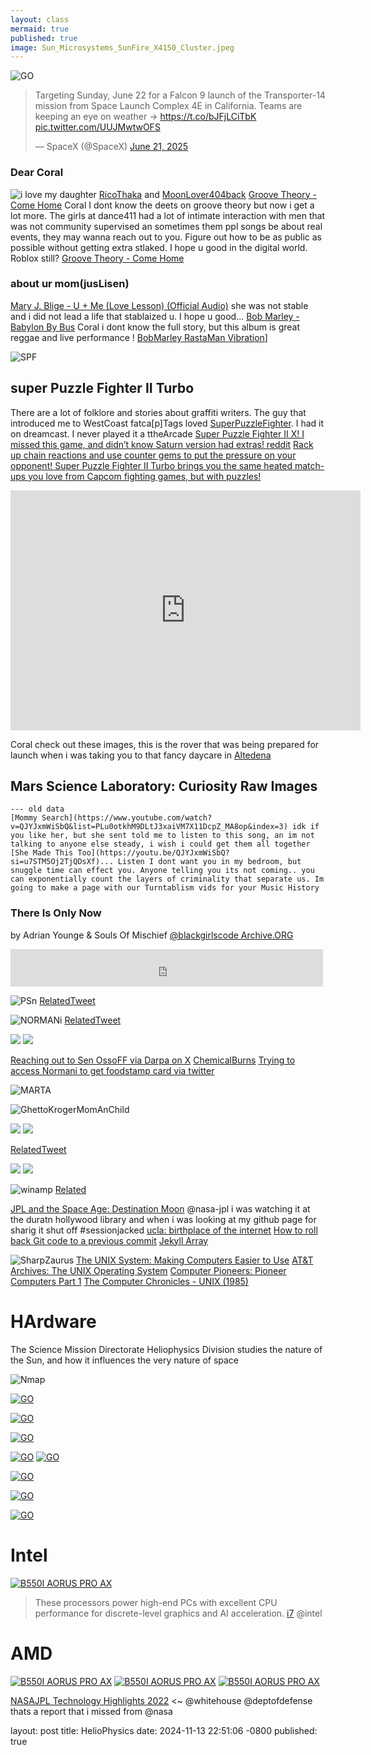 ```yaml
---
layout: class
mermaid: true
published: true
image: Sun_Microsystems_SunFire_X4150_Cluster.jpeg
---
```




  <img src="https://upload.wikimedia.org/wikipedia/commons/5/59/Intel_pentium_iii_xeon_800_sl4h8_top.png"  alt="GO" />

  <blockquote class="twitter-tweet"><p lang="en" dir="ltr">Targeting Sunday, June 22 for a Falcon 9 launch of the Transporter-14 mission from Space Launch Complex 4E in California. Teams are keeping an eye on weather → <a href="https://t.co/bJFjLCiTbK">https://t.co/bJFjLCiTbK</a> <a href="https://t.co/UUJMwtwOFS">pic.twitter.com/UUJMwtwOFS</a></p>&mdash; SpaceX (@SpaceX) <a href="https://twitter.com/SpaceX/status/1936223019200135544?ref_src=twsrc%5Etfw">June 21, 2025</a></blockquote> <script async src="https://platform.twitter.com/widgets.js" charset="utf-8"></script>

### Dear Coral
![i love my daughter](https://pbs.twimg.com/media/Go7VcBaaUAAcUIr?format=jpg&name=large)
[RicoThaka](https://x.com/RicoThaka/status/1913701778572673322) and [MoonLover404back](https://x.com/RicoThaka/status/1837989116849582088)
[Groove Theory - Come Home](https://youtu.be/MAz6QaL3Z8g?si=XsMBndqOUXuVZmS-)
Coral I dont know the deets on groove theory but now i get a lot more. The girls at dance411 had a lot of intimate interaction with men that was not community supervised an sometimes them ppl songs be about real events, they may wanna reach out to you. Figure out how to be as public as possible without getting extra stlaked. I hope u good in the digital world. Roblox still?  [Groove Theory - Come Home](https://youtu.be/MAz6QaL3Z8g?si=XsMBndqOUXuVZmS-)
### about ur mom(jusLisen)
[Mary J. Blige - U + Me (Love Lesson) (Official Audio)](https://www.youtube.com/watch?v=NSh3Uh-kj_k) she was not stable and i did not lead a life that stablaized u. I hope u good...
[Bob Marley - Babylon By Bus](https://youtu.be/CeyZMDslXW4?si=f10PoD-mNBuwbGkB) Coral i dont know the full story, but this album is great reggae and live performance ! [BobMarley RastaMan Vibration](https://youtu.be/B0gesoinua0?si=SioyAogYS5BwZMbr)]

![SPF](https://upload.wikimedia.org/wikipedia/en/a/a3/Puzzle_Fighter_flyer.png) 
## super Puzzle Fighter II Turbo
There are a lot of folklore and stories about graffiti writers. The guy that introduced me to WestCoast fatca[p]Tags loved [SuperPuzzleFighter](https://en.wikipedia.org/wiki/Super_Puzzle_Fighter_II_Turbo). I had it on dreamcast. I never played it a ttheArcade  [Super Puzzle Fighter II X! I missed this game, and didn’t know Saturn version had extras! reddit](https://www.reddit.com/r/SegaSaturn/comments/131dnzi/super_puzzle_fighter_ii_x_i_missed_this_game_and/?rdt=38318) [Rack up chain reactions and use counter gems to put the pressure on your opponent! Super Puzzle Fighter II Turbo brings you the same heated match-ups you love from Capcom fighting games, but with puzzles!](https://www.capcom-games.com/cfc/en-us/title/spf2x.html)
<iframe src="https://archive.org/embed/arcade_spf2t" width="560" height="384" frameborder="0" webkitallowfullscreen="true" mozallowfullscreen="true" allowfullscreen></iframe> 



Coral check out these images, this is the rover that was being prepared for launch when i was taking you to that fancy daycare in [Altedena](https://www.care.com/day-care/altadena-ca) 


## Mars Science Laboratory: Curiosity Raw Images

  <div class="gallery-rover">
    <div class="item item-rover1"></div>
    <div class="item item-rover2"></div>
    <div class="item item-rover3"></div>
    <div class="item item-rover4"></div>
    <div class="item item-rover5"></div>
  </div>


```
--- old data
[Mommy Search](https://www.youtube.com/watch?v=QJYJxmWiSbQ&list=PLu0otkhM9DLtJ3xaiVM7X11DcpZ_MA8op&index=3) idk if you like her, but she sent told me to listen to this song, an im not talking to anyone else steady, i wish i could get them all together [She Made This Too](https://youtu.be/QJYJxmWiSbQ?si=u7STM5Oj2TjQDsXf)... Listen I dont want you in my bedroom, but snuggle time can effect you. Anyone telling you its not coming.. you can exponentially count the layers of criminality that separate us. Im going to make a page with our Turntablism vids for your Music History
```

### There Is Only Now
by Adrian Younge & Souls Of Mischief [@blackgirlscode Archive.ORG](https://archive.org/details/adrianmischiefsthereisonlynow/There+Is+Only+Now/02-Time+Stopped.mp3)
<iframe src="https://archive.org/embed/adrianmischiefsthereisonlynow" width="500" height="60" frameborder="0" webkitallowfullscreen="true" mozallowfullscreen="true" allowfullscreen></iframe>

![PSn](https://pbs.twimg.com/media/Gjny8HObMAANg_I?format=jpg&name=medium)
[RelatedTweet](https://x.com/RicoThaka/status/1889809291022053384)

![NORMANi](https://pbs.twimg.com/media/F-NG1Aqa4AAr-mM?format=jpg&name=large)
[RelatedTweet](https://x.com/BubbleGumPop510/status/1721297570147033342)


<div class="tupperware">
<img src="https://pbs.twimg.com/media/GVsF25_akAA7_BN?format=jpg&name=medium" />
<img src="https://pbs.twimg.com/media/GVsF25_akAA7_BN?format=jpg&name=medium" />
</div>

[Reaching out to Sen OssoFF via Darpa on X](https://x.com/thakasartu/status/1758222871850279360)
[ChemicalBurns](https://x.com/thakasartu/status/1827060520773677199) [Trying to access Normani to get foodstamp card via twitter](https://x.com/thakasartu/status/1884349359397208263)

![MARTA](https://pbs.twimg.com/media/GE4tNTFawAAlkwM?format=jpg&name=large)

![GhettoKrogerMomAnChild](https://pbs.twimg.com/media/GE4t4lqa0AAXwZX?format=jpg&name=large)

<div class="tupperware">
<img src="https://pbs.twimg.com/media/Gk9Z1U3XIAAoT-e?format=jpg&name=medium" />
<img src="https://pbs.twimg.com/media/Gk9Z1UMbgAAzlBF?format=jpg&name=medium" />
</div>

[RelatedTweet](https://x.com/RicoThaka/status/1895832937540792393)
<div class="tupperware">
<img src="https://pbs.twimg.com/media/Ghm67NhbgAAIIbq?format=jpg&name=medium" />
<img src="https://pbs.twimg.com/media/Ghm67NhbgAAIIbq?format=jpg&name=medium" />
</div>

![winamp](https://pbs.twimg.com/media/GmRbM-sbwAAS4e0?format=png&name=360x360) [Related](https://x.com/RicoThaka/status/1901745365302526280)

[JPL and the Space Age: Destination Moon](https://plus.nasa.gov/video/jpl-and-the-space-age-destination-moon/) @nasa-jpl i was watching it at the duratn hollywood library and when i was looking at my github page for sharig it shut off #sessionjacked [ucla: birthplace of the internet](https://conferences.ucla.edu/ucla-birthplace-of-the-internet/) [How to roll back Git code to a previous commit](https://www.techtarget.com/searchitoperations/answer/How-to-roll-back-Git-code-to-a-previous-commit#:~:text=Git%20revert%20example,see%20the%20current%20commit%20IDs.) [Jekyll Array](https://carpentries-incubator.github.io/jekyll-pages-novice/arrays/index.html)

![SharpZaurus](https://upload.wikimedia.org/wikipedia/commons/e/e8/Sharp_Zaurus_SL-C1000_--_open_1280x960.jpg)
[The UNIX System: Making Computers Easier to Use](https://youtu.be/pzf3VlKNLiI) [AT&T Archives: The UNIX Operating System](https://www.youtube.com/watch?v=tc4ROCJYbm0) [Computer Pioneers: Pioneer Computers Part 1](https://www.youtube.com/watch?v=qundvme1Tik) [The Computer Chronicles - UNIX (1985)](https://www.youtube.com/watch?v=0DdoGPav3fc)

# HArdware
The Science Mission Directorate Heliophysics Division studies the nature of the Sun, and how it influences the very nature of space 

![Nmap](https://pbs.twimg.com/media/GhImCU4a8AA18eA?format=jpg&name=medium)

[<img src="https://mediawebimg.asus.com/files/media/6441322f-9cb6-4cdc-a4db-d2c442aa2d92/v1/img/spec/connectivity.png"  alt="GO" />](https://mediawebimg.asus.com/files/media/6441322f-9cb6-4cdc-a4db-d2c442aa2d92/v1/img/spec/connectivity.png)

[<img src="https://dlcdnwebimgs.asus.com/files/media/c0f2a55e-fee6-48db-9ff6-764135a83e3b/v1/img/spec/performance.png"  alt="GO" />](https://dlcdnwebimgs.asus.com/files/media/c0f2a55e-fee6-48db-9ff6-764135a83e3b/v1/img/spec/performance.png)


[<img src="https://www.gigabyte.com/FileUpload/Global/KeyFeature/1733/innergigabyteimages/heatsink.jpg"  alt="GO" />](https://www.gigabyte.com/FileUpload/Global/KeyFeature/1733/innergigabyteimages/heatsink.jpg)


[<img src="https://www.gigabyte.com/FileUpload/Global/KeyFeature/1733/innergigabyteimages/ledimage.png"  alt="GO" />](https://www.gigabyte.com/FileUpload/Global/KeyFeature/1733/innergigabyteimages/ledimage.png)
[<img src="https://www.gigabyte.com/FileUpload/Global/KeyFeature/1733/innergigabyteimages/heatsink.jpg"  alt="GO" />](https://www.gigabyte.com/FileUpload/Global/KeyFeature/1733/innergigabyteimages/heatsink.jpg)

[<img src="https://upload.wikimedia.org/wikipedia/commons/5/59/Intel_pentium_iii_xeon_800_sl4h8_top.png"  alt="GO" />](https://upload.wikimedia.org/wikipedia/commons/5/59/Intel_pentium_iii_xeon_800_sl4h8_top.png)

[<img src="https://upload.wikimedia.org/wikipedia/commons/2/2c/Intel_Pentium_III_Processor_Logo.svg"  alt="GO" />](https://upload.wikimedia.org/wikipedia/commons/2/2c/Intel_Pentium_III_Processor_Logo.svg) 

[<img src="https://upload.wikimedia.org/wikipedia/commons/7/7e/Intel_Pentium_II_266.png"  alt="GO" />](https://upload.wikimedia.org/wikipedia/commons/7/7e/Intel_Pentium_II_266.png)


# Intel
[<img src="https://intelcorp.scene7.com/is/image/intelcorp/rpl-desktop-chip-angle-3-white:1920-1080?wid=1920&hei=1080&fmt=webp-alpha" alt="B550I AORUS PRO AX" />](https://intelcorp.scene7.com/is/image/intelcorp/rpl-desktop-chip-angle-3-white:1920-1080?wid=1920&hei=1080&fmt=webp-alpha)
>These processors power high-end PCs with excellent CPU performance for discrete-level graphics and AI acceleration. [i7](https://www.intel.com/content/www/us/en/products/details/processors/core/i7/products.html) @intel 
# AMD

[<img src="https://www.amd.com/content/dam/amd/en/images/products/processors/ryzen/2463180-ryzen-chip-front.png" alt="B550I AORUS PRO AX" />](https://www.amd.com/content/dam/amd/en/images/products/processors/ryzen/2463180-ryzen-chip-front.png)
[<img src="https://static.gigabyte.com/StaticFile/Image/Global/380c4e8bb8a9b951d8bca06c404e69cb/Product/33029/png/2000" alt="B550I AORUS PRO AX" />](https://static.gigabyte.com/StaticFile/Image/Global/380c4e8bb8a9b951d8bca06c404e69cb/Product/33029/png/2000)
[<img src="https://static.gigabyte.com/StaticFile/Image/Global/c51367a24ee24c72bc8d0fe546384f3a/Product/33032/png/2000" alt="B550I AORUS PRO AX" />](https://static.gigabyte.com/StaticFile/Image/Global/c51367a24ee24c72bc8d0fe546384f3a/Product/33032/png/2000)

[NASAJPL Technology Highlights 2022](https://scienceandtechnology.jpl.nasa.gov/sites/default/files/documents/JPL_2022_Technology_Highlights.pdf) <~ @whitehouse @deptofdefense thats a report that i missed from @nasa 



layout: post
title:  HelioPhysics
date:   2024-11-13 22:51:06 -0800
published: true
